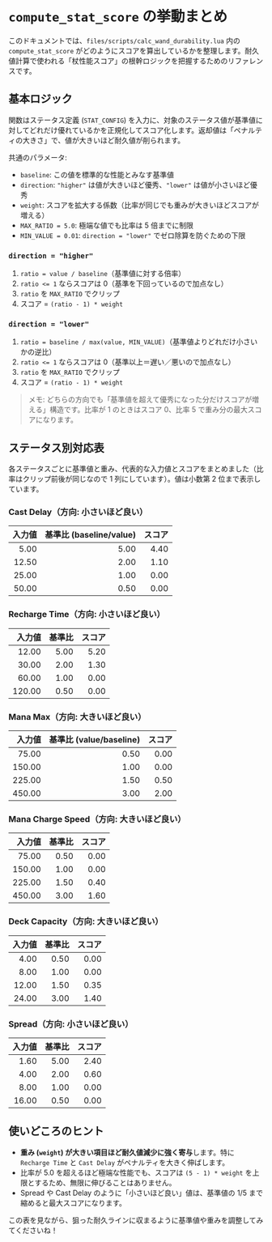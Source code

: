 # `compute_stat_score` の挙動まとめ

このドキュメントでは、`files/scripts/calc_wand_durability.lua` 内の `compute_stat_score` がどのようにスコアを算出しているかを整理します。耐久値計算で使われる「杖性能スコア」の根幹ロジックを把握するためのリファレンスです。

## 基本ロジック

関数はステータス定義 (`STAT_CONFIG`) を入力に、対象のステータス値が基準値に対してどれだけ優れているかを正規化してスコア化します。返却値は「ペナルティの大きさ」で、値が大きいほど耐久値が削られます。

共通のパラメータ:

- `baseline`: この値を標準的な性能とみなす基準値
- `direction`: `"higher"` は値が大きいほど優秀、`"lower"` は値が小さいほど優秀
- `weight`: スコアを拡大する係数（比率が同じでも重みが大きいほどスコアが増える）
- `MAX_RATIO = 5.0`: 極端な値でも比率は 5 倍までに制限
- `MIN_VALUE = 0.01`: `direction = "lower"` でゼロ除算を防ぐための下限

### `direction = "higher"`

1. `ratio = value / baseline`（基準値に対する倍率）
2. `ratio <= 1` ならスコアは 0（基準を下回っているので加点なし）
3. `ratio` を `MAX_RATIO` でクリップ
4. スコア = `(ratio - 1) * weight`

### `direction = "lower"`

1. `ratio = baseline / max(value, MIN_VALUE)`（基準値よりどれだけ小さいかの逆比）
2. `ratio <= 1` ならスコアは 0（基準以上＝遅い／悪いので加点なし）
3. `ratio` を `MAX_RATIO` でクリップ
4. スコア = `(ratio - 1) * weight`

> メモ: どちらの方向でも「基準値を超えて優秀になった分だけスコアが増える」構造です。比率が 1 のときはスコア 0、比率 5 で重み分の最大スコアになります。

## ステータス別対応表

各ステータスごとに基準値と重み、代表的な入力値とスコアをまとめました（比率はクリップ前後が同じなので 1 列にしています）。値は小数第 2 位まで表示しています。

### Cast Delay（方向: 小さいほど良い）

| 入力値 | 基準比 (baseline/value) | スコア |
|-------:|-------------------------:|-------:|
| 5.00   | 5.00                     | 4.40   |
| 12.50  | 2.00                     | 1.10   |
| 25.00  | 1.00                     | 0.00   |
| 50.00  | 0.50                     | 0.00   |

### Recharge Time（方向: 小さいほど良い）

| 入力値 | 基準比 | スコア |
|-------:|-------:|-------:|
| 12.00  | 5.00   | 5.20   |
| 30.00  | 2.00   | 1.30   |
| 60.00  | 1.00   | 0.00   |
| 120.00 | 0.50   | 0.00   |

### Mana Max（方向: 大きいほど良い）

| 入力値 | 基準比 (value/baseline) | スコア |
|-------:|-------------------------:|-------:|
| 75.00  | 0.50                     | 0.00   |
| 150.00 | 1.00                     | 0.00   |
| 225.00 | 1.50                     | 0.50   |
| 450.00 | 3.00                     | 2.00   |

### Mana Charge Speed（方向: 大きいほど良い）

| 入力値 | 基準比 | スコア |
|-------:|-------:|-------:|
| 75.00  | 0.50   | 0.00   |
| 150.00 | 1.00   | 0.00   |
| 225.00 | 1.50   | 0.40   |
| 450.00 | 3.00   | 1.60   |

### Deck Capacity（方向: 大きいほど良い）

| 入力値 | 基準比 | スコア |
|-------:|-------:|-------:|
| 4.00   | 0.50   | 0.00   |
| 8.00   | 1.00   | 0.00   |
| 12.00  | 1.50   | 0.35   |
| 24.00  | 3.00   | 1.40   |

### Spread（方向: 小さいほど良い）

| 入力値 | 基準比 | スコア |
|-------:|-------:|-------:|
| 1.60   | 5.00   | 2.40   |
| 4.00   | 2.00   | 0.60   |
| 8.00   | 1.00   | 0.00   |
| 16.00  | 0.50   | 0.00   |

## 使いどころのヒント

- **重み (`weight`) が大きい項目ほど耐久値減少に強く寄与**します。特に `Recharge Time` と `Cast Delay` がペナルティを大きく伸ばします。
- 比率が 5.0 を超えるほど極端な性能でも、スコアは `(5 - 1) * weight` を上限とするため、無限に伸びることはありません。
- Spread や Cast Delay のように「小さいほど良い」値は、基準値の 1/5 まで縮めると最大スコアになります。

この表を見ながら、狙った耐久ラインに収まるように基準値や重みを調整してみてくださいね！
